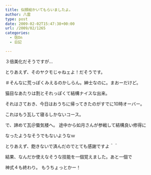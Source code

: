 ```yaml
---
title: 似顔絵かいてもらいましたよ。
author: 八雲
type: post
date: 2009-02-02T15:47:38+00:00
url: /2009/02/1265
categories:
  - 信On
  - 日記

---
```

３倍美化だそうですが…
  
とりあえず、そのヤクモじゃねェよ！だそうです。
  
＃そんなに荒っぽくみえるのかしらん。紳士なのに。まおーだけど。
  
猫目なあたりは割とそれっぽくて結構ナイスな出来。

それはさておき、今日はおうちに帰ってきたのがすでに10時オーバー。
  
これはもう瓦して寝るしかないコース。
  
で、諦めて瓦＠蜃気楼へ。 途中から如月さんが参戦して結構良い修得に
  
なったようなそうでもないようなｗ

とりあえず、飽きないで済んだのでとても感謝ですよ＾＾
  
結果、なんだか使えなそうな技能を一個覚えました。あと一個で
  
神式４も終わり。 もうちょっとかー！